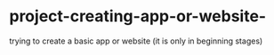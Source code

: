# project-creating-app-or-website-
trying to create a basic app or website (it is only in beginning stages)
